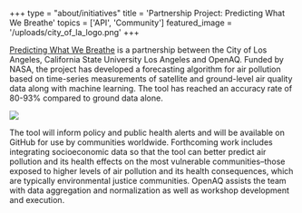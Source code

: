 +++
type = "about/initiatives"
title = 'Partnership Project: Predicting What We Breathe'
topics = ['API', 'Community']
featured_image = '/uploads/city_of_la_logo.png'
+++

[Predicting What We Breathe](https://airquality.lacity.org/) is a partnership between the City of Los Angeles, California State University Los Angeles and OpenAQ. Funded by NASA, the project has developed a forecasting algorithm for air pollution based on time-series measurements of satellite and ground-level air quality data along with machine learning. The tool has reached an accuracy rate of 80-93% compared to ground data alone.

![](/uploads/predicting_aq.webp)

The tool will inform policy and public health alerts and will be available on GitHub for use by communities worldwide. Forthcoming work includes integrating socioeconomic data so that the tool can better predict air pollution and its health effects on the most vulnerable communities–those exposed to higher levels of air pollution and its health consequences, which are typically environmental justice communities. OpenAQ assists the team with data aggregation and normalization as well as workshop development and execution.